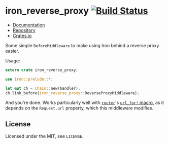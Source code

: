 # iron_reverse_proxy [![Build Status](https://travis-ci.org/kivikakk/iron_reverse_proxy.svg?branch=master)](https://travis-ci.org/kivikakk/iron_reverse_proxy)

- [Documentation](https://docs.rs/iron_reverse_proxy)
- [Repository](https://github.com/kivikakk/iron_reverse_proxy)
- [Crates.io](https://crates.io/crates/iron_reverse_proxy)

Some simple `BeforeMiddleware` to make using Iron behind a reverse proxy easier.

Usage:

```rust
extern crate iron_reverse_proxy;

use iron::prelude::*;

let mut ch = Chain::new(handler);
ch.link_before(iron_reverse_proxy::ReverseProxyMiddleware);
```

And you're done. Works particularly well with [`router`](https://crates.io/crates/router)'s [`url_for!` macro](https://docs.rs/router/0.6.0/router/macro.url_for.html), as it depends on the `Request.url` property, which this middleware modifies.

## License

Licensed under the MIT, see `LICENSE`.
